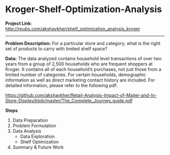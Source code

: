 # Kroger-Shelf-Optimization-Analysis

**Project Link**:
http://rpubs.com/akshaykher/shelf_optimization_analysis_kroger

***

**Problem Description:**
For a particular store and category, what is the right set of products to carry with limited shelf space?

**Data:**
The data analyzed contains household level transactions of over two years from a group of 2,500 households who are frequent shoppers at Kroger. It contains all of each household’s purchases, not just those from a limited number of categories. For certain households, demographic information as well as direct marketing contact history are included. For detailed information, please refer to the following pdf:

https://github.com/akshaykher/Retail-Analysis-Impact-of-Mailer-and-In-Store-Display/blob/master/The_Complete_Journey_guide.pdf

**Steps**
1. Data Preparation
2. Problem Formulation
3. Data Analysis
   * Data Exploration
   * Shelf Optimization
4. Summary & Future Work
